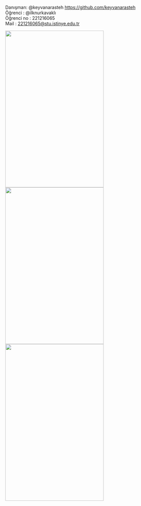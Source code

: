 Danışman: @keyvanarasteh https://github.com/keyvanarasteh
<br>
Öğrenci : @ilknurkavaklı
<br>
Öğrenci no : 221216065
<br>
Mail : 221216065@stu.istinye.edu.tr

<a href="https://codescene.com/" rel="nofollow">
   <img src="https://github.com/ilknurkavakli/mobil_odev/assets/149080064/64fbe4bf-a34b-4515-9b93-0a5123b17f5d" width="310" height="493" >
   <br>

</a>
<a href="https://codescene.com/" rel="nofollow">
   <img src="https://github.com/ilknurkavakli/mobil_odev/assets/149080064/2db74b76-2f5c-4abc-b03b-f905413c76cd" width="310" height="493" >
   <br>

</a>
<a href="https://codescene.com/" rel="nofollow">
   <img src="https://github.com/ilknurkavakli/mobil_odev/assets/149080064/c70a09f3-83ef-4605-b3a7-f79e905a958f" width="310" height="493" >
   <br>

</a>
